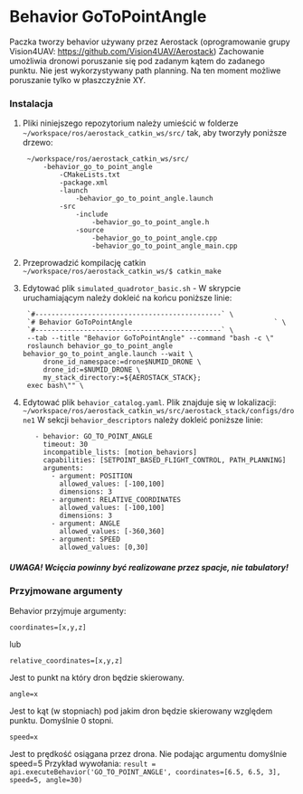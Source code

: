 # Behavior GoToPointAngle
Paczka tworzy behavior używany przez Aerostack (oprogramowanie grupy Vision4UAV: https://github.com/Vision4UAV/Aerostack)
Zachowanie umożliwia dronowi poruszanie się pod zadanym kątem do zadanego punktu. Nie jest wykorzystywany path planning. Na ten moment możliwe poruszanie tylko w płaszczyźnie XY.
### Instalacja ###
1. Pliki niniejszego repozytorium należy umieścić w folderze 
    `~/workspace/ros/aerostack_catkin_ws/src/`
    tak, aby tworzyły poniższe drzewo:
    
        ~/workspace/ros/aerostack_catkin_ws/src/
            -behavior_go_to_point_angle
    		    -CMakeLists.txt
                -package.xml
                -launch
                    -behavior_go_to_point_angle.launch
    			-src
                    -include
                        -behavior_go_to_point_angle.h
                    -source
                        -behavior_go_to_point_angle.cpp
                        -behavior_go_to_point_angle_main.cpp

2. Przeprowadzić kompilację catkin `~/workspace/ros/aerostack_catkin_ws/$ catkin_make`
3. Edytować plik `simulated_quadrotor_basic.sh` - W skrypcie uruchamiającym należy dokleić na końcu poniższe linie:
    
	    `#----------------------------------------------` \
	    `# Behavior GoToPointAngle                                   ` \
	    `#----------------------------------------------` \
	    --tab --title "Behavior GoToPointAngle" --command "bash -c \"
	    roslaunch behavior_go_to_point_angle behavior_go_to_point_angle.launch --wait \
    		drone_id_namespace:=drone$NUMID_DRONE \
    		drone_id:=$NUMID_DRONE \
    		my_stack_directory:=${AEROSTACK_STACK};
    	exec bash\"" \
    
4. Edytować plik `behavior_catalog.yaml`. Plik znajduje się w lokalizacji: `~/workspace/ros/aerostack_catkin_ws/src/aerostack_stack/configs/drone1` 
    W sekcji `behavior_descriptors` należy dokleić poniższe linie:
	    
		
          - behavior: GO_TO_POINT_ANGLE
            timeout: 30
            incompatible_lists: [motion_behaviors]
            capabilities: [SETPOINT_BASED_FLIGHT_CONTROL, PATH_PLANNING]
            arguments:
              - argument: POSITION
                allowed_values: [-100,100]
                dimensions: 3
              - argument: RELATIVE_COORDINATES
                allowed_values: [-100,100]
                dimensions: 3
              - argument: ANGLE
                allowed_values: [-360,360]
              - argument: SPEED
                allowed_values: [0,30]
		    
				
##### UWAGA! Wcięcia powinny być realizowane przez spacje, nie tabulatory!

### Przyjmowane argumenty ###
Behavior przyjmuje argumenty:
    
    coordinates=[x,y,z]
    
lub
    
    relative_coordinates=[x,y,z]
    
Jest to punkt na który dron będzie skierowany.
    
    angle=x
    
Jest to kąt (w stopniach) pod jakim dron będzie skierowany względem punktu. Domyślnie 0 stopni.
    
    speed=x
    
Jest to prędkość osiągana przez drona. Nie podając argumentu domyślnie speed=5
Przykład wywołania:
`result = api.executeBehavior('GO_TO_POINT_ANGLE', coordinates=[6.5, 6.5, 3], speed=5, angle=30)`


